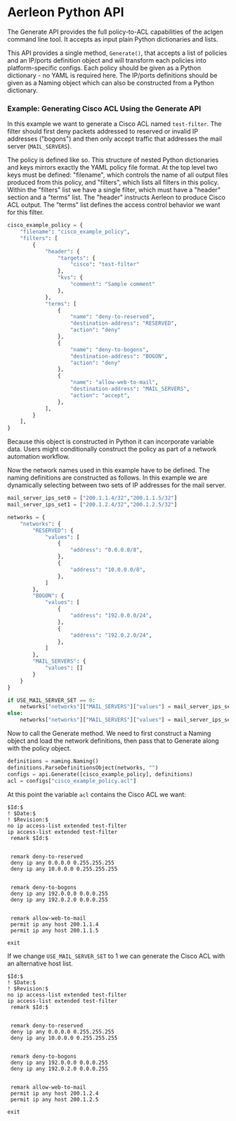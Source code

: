 # Aerleon Python API

The Generate API provides the full policy-to-ACL capabilities of the aclgen command line tool. It accepts as input plain Python dictionaries and lists.

This API provides a single method, `Generate()`, that accepts a list of policies and an IP/ports definition object and will transform each policies into platform-specific configs. Each policy should be given as a Python dictionary - no YAML is required here. The IP/ports definitions should be given as a Naming object which can also be constructed from a Python dictionary.

### Example: Generating Cisco ACL Using the Generate API

In this example we want to generate a Cisco ACL named `test-filter`. The filter should first deny packets addressed to reserved or invalid IP addresses ("bogons") and then only accept traffic that addresses the mail server (`MAIL_SERVERS`).

The policy is defined like so. This structure of nested Python dictionaries and keys mirrors exactly the YAML policy file format. At the top level two keys must be defined: "filename", which controls the name of all output files produced from this policy, and "filters", which lists all filters in this policy. Within the "filters" list we have a single filter, which must have a "header" section and a "terms" list. The "header" instructs Aerleon to produce Cisco ACL output. The "terms" list defines the access control behavior we want for this filter.

```python
cisco_example_policy = {
    "filename": "cisco_example_policy",
    "filters": [
        {
            "header": {
                "targets": {
                    "cisco": "test-filter"
                },
                "kvs": {
                    "comment": "Sample comment"
                },
            },
            "terms": [
                {
                    "name": "deny-to-reserved",
                    "destination-address": "RESERVED",
                    "action": "deny"
                },
                {
                    "name": "deny-to-bogons",
                    "destination-address": "BOGON",
                    "action": "deny"
                },
                {
                    "name": "allow-web-to-mail",
                    "destination-address": "MAIL_SERVERS",
                    "action": "accept",
                },
            ],
        }
    ],
}
```

Because this object is constructed in Python it can incorporate variable data. Users might conditionally construct the policy as part of a network automation workflow.

Now the network names used in this example have to be defined. The naming definitions are constructed as follows. In this example we are dynamically selecting between two sets of IP addresses for the mail server.

```python
mail_server_ips_set0 = ["200.1.1.4/32","200.1.1.5/32"]
mail_server_ips_set1 = ["200.1.2.4/32","200.1.2.5/32"]

networks = {
    "networks": {
        "RESERVED": {
            "values": [
                {
                    "address": "0.0.0.0/8",
                },
                {
                    "address": "10.0.0.0/8",
                },
            ]
        },
        "BOGON": {
            "values": [
                {
                    "address": "192.0.0.0/24",
                },
                {
                    "address": "192.0.2.0/24",
                },
            ]
        },
        "MAIL_SERVERS": {
            "values": []
        }
    }
}

if USE_MAIL_SERVER_SET == 0:
    networks["networks"]["MAIL_SERVERS"]["values"] = mail_server_ips_set0
else:
    networks["networks"]["MAIL_SERVERS"]["values"] = mail_server_ips_set1
```

Now to call the Generate method. We need to first construct a Naming object and load the network definitions, then pass that to Generate along with the policy object.

```python
definitions = naming.Naming()
definitions.ParseDefinitionsObject(networks, "")
configs = api.Generate([cisco_example_policy], definitions)
acl = configs["cisco_example_policy.acl"]
```

At this point the variable `acl` contains the Cisco ACL we want:
```
$Id:$
! $Date:$
! $Revision:$
no ip access-list extended test-filter
ip access-list extended test-filter
 remark $Id:$


 remark deny-to-reserved
 deny ip any 0.0.0.0 0.255.255.255
 deny ip any 10.0.0.0 0.255.255.255


 remark deny-to-bogons
 deny ip any 192.0.0.0 0.0.0.255
 deny ip any 192.0.2.0 0.0.0.255


 remark allow-web-to-mail
 permit ip any host 200.1.1.4
 permit ip any host 200.1.1.5

exit
```

If we change `USE_MAIL_SERVER_SET` to 1 we can generate the Cisco ACL with an alternative host list.

```
$Id:$
! $Date:$
! $Revision:$
no ip access-list extended test-filter
ip access-list extended test-filter
 remark $Id:$


 remark deny-to-reserved
 deny ip any 0.0.0.0 0.255.255.255
 deny ip any 10.0.0.0 0.255.255.255


 remark deny-to-bogons
 deny ip any 192.0.0.0 0.0.0.255
 deny ip any 192.0.2.0 0.0.0.255


 remark allow-web-to-mail
 permit ip any host 200.1.2.4
 permit ip any host 200.1.2.5

exit
```